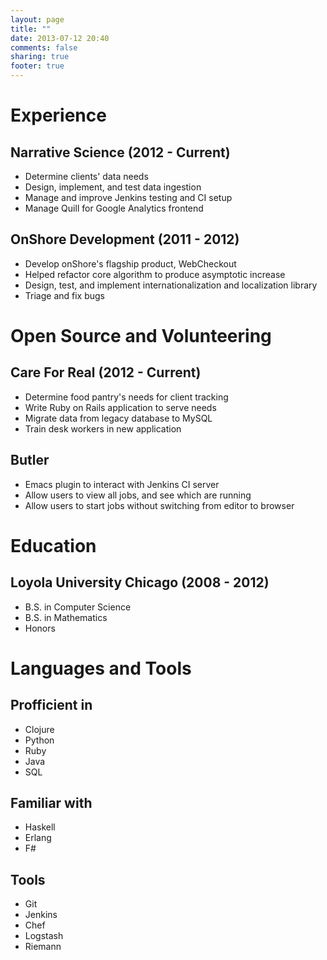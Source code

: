 ```yaml
---
layout: page
title: ""
date: 2013-07-12 20:40
comments: false
sharing: true
footer: true
---
```


# Experience

## Narrative Science (2012 - Current)
 - Determine clients' data needs
 - Design, implement, and test data ingestion
 - Manage and improve Jenkins testing and CI setup
 - Manage Quill for Google Analytics frontend

## OnShore Development (2011 - 2012)
 - Develop onShore's flagship product, WebCheckout
 - Helped refactor core algorithm to produce asymptotic increase
 - Design, test, and implement internationalization and localization library
 - Triage and fix bugs

# Open Source and Volunteering
## Care For Real (2012 - Current)
 - Determine food pantry's needs for client tracking
 - Write Ruby on Rails application to serve needs
 - Migrate data from legacy database to MySQL
 - Train desk workers in new application

## Butler
- Emacs plugin to interact with Jenkins CI server
- Allow users to view all jobs, and see which are running
- Allow users to start jobs without switching from editor to browser

# Education
## Loyola University Chicago (2008 - 2012)
- B.S. in Computer Science
- B.S. in Mathematics
- Honors

# Languages and Tools
## Profficient in
- Clojure
- Python
- Ruby
- Java
- SQL

## Familiar with
- Haskell
- Erlang
- F#

## Tools
- Git
- Jenkins
- Chef
- Logstash
- Riemann
